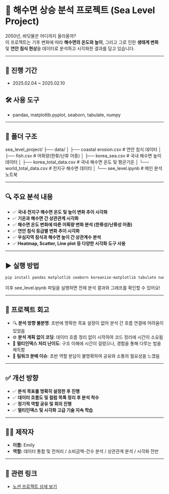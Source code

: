 # 🌊 해수면 상승 분석 프로젝트 (Sea Level Project)

2050년, 바닷물은 어디까지 올라올까?  
이 프로젝트는 기후 변화에 따라 **해수면의 온도와 높이**, 그리고 그로 인한 **생태계 변화** 및 **연안 침식 현상**을 데이터로 분석하고 시각화한 결과를 담고 있습니다.

---

## 📆 진행 기간
- 2025.02.04 ~ 2025.02.10

## 🛠 사용 도구
- pandas, matplotlib.pyplot, seaborn, tabulate, numpy

---

## 📁 폴더 구조

sea_level_project/ ├── data/ │ ├── coastal erosion.csv # 연안 침식 데이터 │ ├── fish.csv # 어획량(한류/난류 어종) │ ├── korea_sea.csv # 국내 해수면 높이 데이터 │ ├── korea_total_data.csv # 국내 해수면 온도 및 평균기온 │ └── world_total_data.csv # 전지구 해수면 데이터 │ └── see_level.ipynb # 메인 분석 노트북

---

## 🔍 주요 분석 내용

- ✅ **국내·전지구 해수면 온도 및 높이 변화 추이 시각화**
- ✅ **기온과 해수면 간 상관관계 시각화**
- ✅ **해수면 온도 변화에 따른 어획량 변화 분석 (한류성/난류성 어종)**
- ✅ **연안 침식 등급별 변화 추이 시각화**
- ✅ **우심지역 침식과 해수면 높이 간 상관계수 분석**
- ✅ **Heatmap, Scatter, Line plot 등 다양한 시각화 도구 사용**

---

## ▶ 실행 방법

```bash
pip install pandas matplotlib seaborn koreanize-matplotlib tabulate numpy
```
이후 see_level.ipynb 파일을 실행하면 전체 분석 결과와 그래프를 확인할 수 있어요!

---

## 💬 프로젝트 회고

- 🔍 **분석 방향 불분명**: 초반에 명확한 목표 설정이 없어 분석 간 흐름 연결에 어려움이 있었음
- ⚙️ **분석 계획 없이 코딩**: 데이터 흐름 정리 없이 시작하여 코드 정리에 시간이 소요됨
- 🧩 **멀티인덱스 처리 난이도**: 구조 이해에 시간이 걸렸으나, 경험을 통해 다루는 법을 체득함
- 🤝 **팀워크 분배 이슈**: 초반 역할 분담이 불명확하여 공유와 소통의 필요성을 느꼈음

---

## ✅ 개선 방향

- ✅ **분석 목표를 명확히 설정한 후 진행**
- ✅ **데이터 흐름도 및 컬럼 목록 정리 후 분석 착수**
- ✅ **정기적 역할 공유 및 회의 진행**
- ✅ **멀티인덱스 및 시각화 고급 기술 지속 학습**

---

## 👩‍💻 제작자

- **이름:** Emily  
- **역할:** 데이터 통합 및 전처리 / 소비금액-건수 분석 / 상관관계 분석 / 시각화 전반

---

## 🔗 관련 링크

- [노션 프로젝트 상세 보기](https://yeonghyekim.notion.site/2050-196e2859370c80f59cdce006b2018fce?pvs=4)